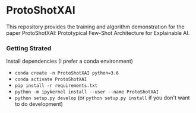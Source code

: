 # ProtoShotXAI
This repository provides the training and algorithm demonstration for the paper
ProtoShotXAI: Prototypical Few-Shot Architecture for Explainable AI. 

### Getting Strated
Install dependencies (I prefer a conda environment)
- `conda create -n ProtoShotXAI python=3.6`
- `conda activate ProtoShotXAI`
- `pip install -r requirements.txt`
- `python -m ipykernel install --user --name ProtoShotXAI`
- `python setup.py develop` (or `python setup.py install` if you don't want to do development)

